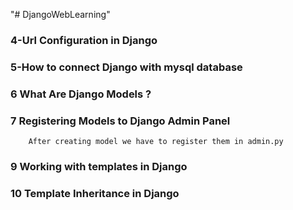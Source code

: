 "# DjangoWebLearning" 

### 4-Url Configuration in Django
### 5-How to connect Django with mysql database
### 6 What Are Django Models ?
### 7 Registering Models to Django Admin Panel
        After creating model we have to register them in admin.py

### 9 Working with templates in Django     
### 10 Template Inheritance in Django   
